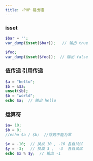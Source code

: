 ```yaml
---
title: -PHP 易出错
---
```


### isset

```php
$bar = '';
var_dump(isset($bar));   // 输出 true

$foo;
var_dump(isset($foo));  // 输出 false
```

### 值传递 引用传递

```php
$a = "hello";
$b = &$a;
unset($b);
$b = "world";
echo $a;  // 输出 hello
```

### 运算符

```php
$a= 10;
$b = 0;
//echo $a / $b;  //除数不能为零

$x = -10;  // 换成 10 , -10 各自试试
$y = -3;   // 换成 3 ,  -3  各自试试
echo $x % $y;  // 输出 -1
```

